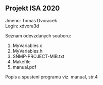 ## Projekt ISA 2020

Jmeno: Tomas Dvoracek  
Login: xdvora3d  
  
Seznam odevzdanych souboru:  
1. MyVariables.c  
2. MyVariables.h  
3. SNMP-PROJECT-MIB.txt  
4. Makefile  
5. manual.pdf  

Popis a spusteni programu viz. manual, str.4
